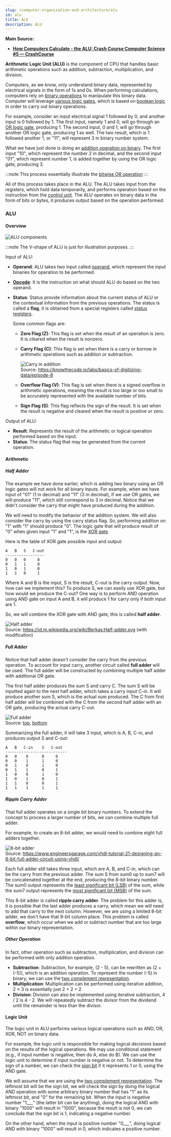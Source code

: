 ```yaml
---
slug: /computer-organization-and-architecture/alu
id: alu
title: ALU
description: ALU
---
```


**Main Source:**

- **[How Computers Calculate - the ALU: Crash Course Computer Science #5 — CrashCourse](https://youtu.be/1I5ZMmrOfnA?si=jFZSZjsoJQI8VMHc)**

**Arithmetic Logic Unit (ALU)** is the component of CPU that handles basic arithmetic operations such as addition, subtraction, multiplication, and division.

Computers, as we know, only understand binary data, represented by electrical signals in the form of 1s and 0s. When performing calculations, computers rely on [binary operations](/computer-and-programming-fundamentals/binary-representation#binary-operation) to manipulate this binary data. Computer will leverage [various logic gates](/computer-organization-and-architecture/boolean-logic#logic-gates), which is based on [boolean logic](/computer-organization-and-architecture/boolean-logic) in order to carry out binary operations.

For example, consider an input electrical signal 1 followed by 0, and another input is 0 followed by 1. The first input, namely 1 and 0, will go through an [OR logic gate](/computer-organization-and-architecture/boolean-logic#logic-gates), producing 1. The second input, 0 and 1, will go through another OR logic gate, producing 1 as well. The two result, which is 1 followed another 1, or "11", will represent 3 in binary number system.

What we have just done is doing an [addition operation on binary](/computer-and-programming-fundamentals/binary-representation#addition). The first input "10", which represent the number 2 in decimal, and the second input "01", which represent number 1, is added together by using the OR logic gate, producing 3.

:::note
This process essentially illustrate the [bitwise OR operation](/computer-and-programming-fundamentals/bitwise-operation#or)
:::

All of this process takes place in the ALU. The ALU takes input from the registers, which hold data temporarily, and performs operation based on the instruction from the [control unit](/computer-organization-and-architecture/control-unit). The ALU operates on binary data in the form of bits or bytes, it produces output based on the operation performed.

### ALU

#### Overview

![ALU components](./alu.png)

:::note
The V-shape of ALU is just for illustration purposes.
:::

Input of ALU:

- **Operand**: ALU takes two input called [operand](/computer-organization-and-architecture/coa-fundamentals#opcode--operand), which represent the input binaries for operation to be performed.
- **[Opcode](/computer-organization-and-architecture/coa-fundamentals#opcode--operand)**: It is the instruction on what should ALU do based on the two operand.
- **Status**: Status provide information about the current status of ALU or the contextual information from the previous operations. The status is called a **flag**, it is obtained from a special registers called [status registers](/computer-organization-and-architecture/registers-and-ram#type-of-registers).

  Some common flags are:

  - **Zero Flag (Z)**: This flag is set when the result of an operation is zero. It is cleared when the result is nonzero.
  - **Carry Flag (C)**: This flag is set when there is a carry or borrow in arithmetic operations such as addition or subtraction.

    ![Carry in addition](./carry-in-addition.png)  
    Source: https://knowthecode.io/labs/basics-of-digitizing-data/episode-8

  - **Overflow Flag (V)**: This flag is set when there is a signed overflow in arithmetic operations, meaning the result is too large or too small to be accurately represented with the available number of bits.
  - **Sign Flag (S)**: This flag reflects the sign of the result. It is set when the result is negative and cleared when the result is positive or zero.

Output of ALU:

- **Result**: Represents the result of the arithmetic or logical operation performed based on the input.
- **Status**: The status flag that may be generated from the current operation.

#### Arithmetic

##### Half Adder

The example we have done earlier, which is adding two binary using an OR logic gates will not work for all binary inputs. For example, when we have input of "01" (1 in decimal) and "11" (3 in decimal), if we use OR gates, we will produce "11", which still correspond to 3 in decimal. Notice that we didn't consider the carry that might have produced during the addition.

We will need to modify the behavior of the addition system. We will also consider the carry by using the carry status flag. So, performing addition on "1" with "1" should produce "0". The logic gate that will produce result of "0" when given input "1" and "1", is the [XOR gate](/computer-organization-and-architecture/boolean-logic#logic-gates).

Here is the table of XOR gate possible input and output:

```
A   B   S   C-out
-----------------
0   0   0     0
0   1   1     0
1   0   1     0
1   1   0     1
```

Where A and B is the input, S is the result, C-out is the carry output. Now, how can we implement this? To produce S, we can easily use XOR gate, but how would we produce the C-out? One way is to perform AND operation using AND gate on input A and B, it will produce 1 for carry only if both input are 1.

So, we will combine the XOR gate with AND gate, this is called **half adder**.

![Half adder](./half-adder.png)  
Source: https://id.m.wikipedia.org/wiki/Berkas:Half-adder.svg (with modification)

##### Full Adder

Notice that half adder doesn't consider the carry from the previous operation. To account for input carry, another circuit called **full adder** will be used. The full adder will be constructed by combining multiple half adder with additional OR gate.

The first half adder produces the sum S and carry C. The sum S will be inputted again to the next half adder, which takes a carry input C-in. It will produce another sum S, which is the actual sum produced. The C from first half adder will be combined with the C from the second half adder with an OR gate, producing the actual carry C-out.

![Full adder](./full-adder.png)  
Source: [top](https://id.m.wikipedia.org/wiki/Berkas:Full-adder.svg), [bottom](https://youtu.be/1I5ZMmrOfnA?si=1Y2BGY9L7TvSwRFL&t=265)

Summarizing the full adder, it will take 3 input, which is A, B, C-in, and produces output S and C-out:

```
A   B   C-in    S   C-out
---------------------------
0   0    0      0     0
0   0    1      1     0
0   1    0      1     0
0   1    1      0     1
1   0    0      1     0
1   0    1      0     1
1   1    0      0     1
1   1    1      1     1
```

##### Ripple Carry Adder

That full adder operates on a single bit binary numbers. To extend the concept to process a larger number of bits, we can combine multiple full adder.

For example, to create an 8-bit adder, we would need to combine eight full adders together.

![8-bit adder](./8-bit-adder.png)  
Source: https://www.engineersgarage.com/vhdl-tutorial-21-designing-an-8-bit-full-adder-circuit-using-vhdl/

Each full adder still takes three input, which are A, B, and C-in, which can be the carry from the previous adder. The sum S from sum0 up to sum7 will be concatenated together at the end, producing the 8-bit binary number. The sum0 output represents the [least significant bit (LSB)](/computer-and-programming-fundamentals/binary-representation#least--most-significant-bit) of the sum, while the sum7 output represents the [most significant bit (MSB)](/computer-and-programming-fundamentals/binary-representation#least--most-significant-bit) of the sum.

This 8-bit adder is called **ripple carry adder**. The problem for this adder is, it is possible that the last adder produces a carry, which mean we will need to add that carry to the next column. However, we are using a limited 8-bit adder, we don't have that 9-bit column place. This problem is called **overflow**, which occur when we add or subtract number that are too large within our binary representation.

##### Other Operation

In fact, other operation such as subtraction, multiplication, and division can be performed with only addition operation.

- **Subtraction**: Subtraction, for example, (2 - 5), can be rewritten as (2 + (-5)), which is an addition operation. To represent the number (-5) in binary, we can use the [two complement representation](/computer-and-programming-fundamentals/binary-representation#two-complement).
- **Multiplication**: Multiplication can be performed using iterative addition, 2 × 3 is essentially just 2 + 2 + 2.
- **Division**: Division can also be implemented using iterative subtraction, 4 / 2 is 4 - 2. We will repeatedly subtract the divisor from the dividend until the remainder is less than the divisor.

#### Logic Unit

The logic unit in ALU performs various logical operations such as AND, OR, XOR, NOT on binary data.

For example, the logic unit is responsible for making logical decisions based on the results of the logical operations. We may use conditional statement (e.g., if input number is negative, then do A, else do B). We can use the logic unit to determine if input number is negative or not. To determine the sign of a number, we can check the [sign bit](/computer-and-programming-fundamentals/binary-representation#signed-magnitude) if it represents 1 or 0, using the AND gate.

We will assume that we are using the [two complement representation](/computer-and-programming-fundamentals/binary-representation#two-complement). The leftmost bit will be the sign bit, we will check the sign by doing the logical AND operation with some arbitrary binary number that has "1" as its leftmost bit, and "0" for the remaining bit. When the input is negative number "1\_\_\_" (the latter bit can be anything), doing the logical AND with binary "1000" will result in "1000", because the result is not 0, we can conclude that the sign bit is 1, indicating a negative number.

On the other hand, when the input is positive number "0\_\_\_", doing logical AND with binary "1000" will result in 0, which indicates a positive number.
